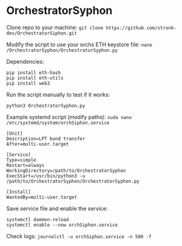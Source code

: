 ﻿# OrchestratorSyphon

Clone repo to your machine: ```git clone https://github.com/stronk-dev/OrchestratorSiphon.git```

Modify the script to use your orchs ETH keystore file: ```nano /OrchestratorSyphon/OrchestratorSyphon.py```

Dependencies:

```
pip install eth-hash
pip install eth-utils
pip install web3
```

Run the script manually to test if it works:
```
python3 OrchestratorSyphon.py
```

Example systemd script (modify paths):
```sudo nano /etc/systemd/system/orchSiphon.service```

```
[Unit]
Description=LPT bond transfer
After=multi-user.target

[Service]
Type=simple
Restart=always
WorkingDirectory=/path/to/OrchestratorSyphon
ExecStart=/usr/bin/python3 -u /path/to/OrchestratorSyphon/OrchestratorSyphon.py

[Install]
WantedBy=multi-user.target
```

Save service file and enable the service:

```
systemctl daemon-reload
systemctl enable --now orchSiphon.service
```

Check logs: ```journalctl -u orchSiphon.service -n 500 -f```

